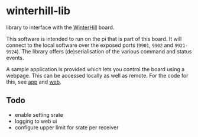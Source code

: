 # winterhill-lib
library to interface with the [WinterHill](https://wiki.batc.org.uk/WinterHill_Receiver_Project) board.

This software is intended to run on the pi that is part of this board.
It will connect to the local software over the exposed ports (`9901`, `9902` and `9921-9924`).
The library offers (de)serialisation of the various command and status events.

A sample application is provided which lets you control the board using a webpage.
This can be accessed locally as well as remote. For the code for this, see [app](app/) and [web](web/).


## Todo
* enable setting srate
* logging to web ui
* configure upper limit for srate per receiver 
